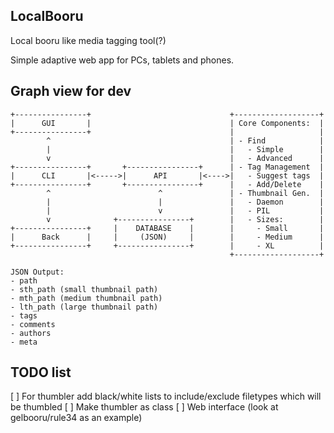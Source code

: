 ## LocalBooru 

Local booru like media tagging tool(?)

Simple adaptive web app for PCs, tablets and phones.

## Graph view for dev

```
+----------------+                               +-------------------+
|      GUI       |                               | Core Components:  |
+----------------+                               |                   |
        ^                                        | - Find            |
        |                                        |   - Simple        |
        v                                        |   - Advanced      |
+----------------+       +----------------+      | - Tag Management  |
|      CLI       |<----->|      API       |<---->|   - Suggest tags  |
+----------------+       +----------------+      |   - Add/Delete    |
        ^                        ^               | - Thumbnail Gen.  |
        |                        |               |   - Daemon        |
        |                        v               |   - PIL           |
        v              +----------------+        |   - Sizes:        |
+----------------+     |    DATABASE    |        |     - Small       |
|      Back      |     |     (JSON)     |        |     - Medium      |
+----------------+     +----------------+        |     - XL          |
                                                 +-------------------+

JSON Output:
- path
- sth_path (small thumbnail path)
- mth_path (medium thumbnail path)
- lth_path (large thumbnail path)
- tags
- comments
- authors
- meta
```

## TODO list

[ ] For thumbler add black/white lists to include/exclude filetypes which will be thumbled
[ ] Make thumbler as class
[ ] Web interface (look at gelbooru/rule34 as an example)
